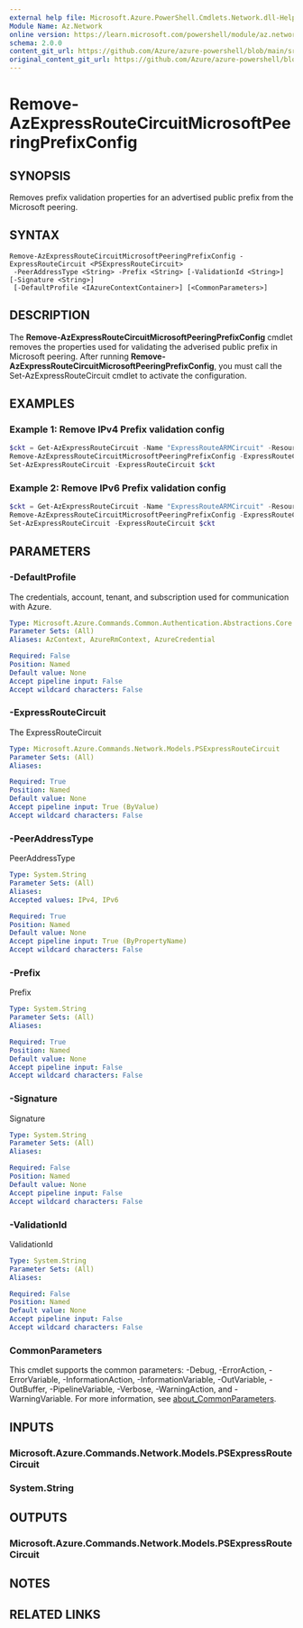 ```yaml
---
external help file: Microsoft.Azure.PowerShell.Cmdlets.Network.dll-Help.xml
Module Name: Az.Network
online version: https://learn.microsoft.com/powershell/module/az.network/remove-azexpressroutecircuitmicrosoftpeeringprefixconfig
schema: 2.0.0
content_git_url: https://github.com/Azure/azure-powershell/blob/main/src/Network/Network/help/Remove-AzExpressRouteCircuitMicrosoftPeeringPrefixConfig.md
original_content_git_url: https://github.com/Azure/azure-powershell/blob/main/src/Network/Network/help/Remove-AzExpressRouteCircuitMicrosoftPeeringPrefixConfig.md
---
```


# Remove-AzExpressRouteCircuitMicrosoftPeeringPrefixConfig

## SYNOPSIS
Removes prefix validation properties for an advertised public prefix from the Microsoft peering.

## SYNTAX

```
Remove-AzExpressRouteCircuitMicrosoftPeeringPrefixConfig -ExpressRouteCircuit <PSExpressRouteCircuit>
 -PeerAddressType <String> -Prefix <String> [-ValidationId <String>] [-Signature <String>]
 [-DefaultProfile <IAzureContextContainer>] [<CommonParameters>]
```

## DESCRIPTION
The **Remove-AzExpressRouteCircuitMicrosoftPeeringPrefixConfig** cmdlet removes the properties used for validating
the adverised public prefix in Microsoft peering. After running **Remove-AzExpressRouteCircuitMicrosoftPeeringPrefixConfig**, 
you must call the Set-AzExpressRouteCircuit cmdlet to activate the configuration.

## EXAMPLES

### Example 1: Remove IPv4 Prefix validation config
```powershell
$ckt = Get-AzExpressRouteCircuit -Name "ExpressRouteARMCircuit" -ResourceGroupName "ExpressRouteResourceGroup" 
Remove-AzExpressRouteCircuitMicrosoftPeeringPrefixConfig -ExpressRouteCircuit $ckt -PeerAddressType IPv4 -Prefix "123.1.0.0/24"
Set-AzExpressRouteCircuit -ExpressRouteCircuit $ckt
```

### Example 2: Remove IPv6 Prefix validation config
```powershell
$ckt = Get-AzExpressRouteCircuit -Name "ExpressRouteARMCircuit" -ResourceGroupName "ExpressRouteResourceGroup" 
Remove-AzExpressRouteCircuitMicrosoftPeeringPrefixConfig -ExpressRouteCircuit $ckt -PeerAddressType IPv6 -Prefix "123:1::0/64"
Set-AzExpressRouteCircuit -ExpressRouteCircuit $ckt
```

## PARAMETERS

### -DefaultProfile
The credentials, account, tenant, and subscription used for communication with Azure.

```yaml
Type: Microsoft.Azure.Commands.Common.Authentication.Abstractions.Core.IAzureContextContainer
Parameter Sets: (All)
Aliases: AzContext, AzureRmContext, AzureCredential

Required: False
Position: Named
Default value: None
Accept pipeline input: False
Accept wildcard characters: False
```

### -ExpressRouteCircuit
The ExpressRouteCircuit

```yaml
Type: Microsoft.Azure.Commands.Network.Models.PSExpressRouteCircuit
Parameter Sets: (All)
Aliases:

Required: True
Position: Named
Default value: None
Accept pipeline input: True (ByValue)
Accept wildcard characters: False
```

### -PeerAddressType
PeerAddressType

```yaml
Type: System.String
Parameter Sets: (All)
Aliases:
Accepted values: IPv4, IPv6

Required: True
Position: Named
Default value: None
Accept pipeline input: True (ByPropertyName)
Accept wildcard characters: False
```

### -Prefix
Prefix

```yaml
Type: System.String
Parameter Sets: (All)
Aliases:

Required: True
Position: Named
Default value: None
Accept pipeline input: False
Accept wildcard characters: False
```

### -Signature
Signature

```yaml
Type: System.String
Parameter Sets: (All)
Aliases:

Required: False
Position: Named
Default value: None
Accept pipeline input: False
Accept wildcard characters: False
```

### -ValidationId
ValidationId

```yaml
Type: System.String
Parameter Sets: (All)
Aliases:

Required: False
Position: Named
Default value: None
Accept pipeline input: False
Accept wildcard characters: False
```

### CommonParameters
This cmdlet supports the common parameters: -Debug, -ErrorAction, -ErrorVariable, -InformationAction, -InformationVariable, -OutVariable, -OutBuffer, -PipelineVariable, -Verbose, -WarningAction, and -WarningVariable. For more information, see [about_CommonParameters](http://go.microsoft.com/fwlink/?LinkID=113216).

## INPUTS

### Microsoft.Azure.Commands.Network.Models.PSExpressRouteCircuit

### System.String

## OUTPUTS

### Microsoft.Azure.Commands.Network.Models.PSExpressRouteCircuit

## NOTES

## RELATED LINKS

